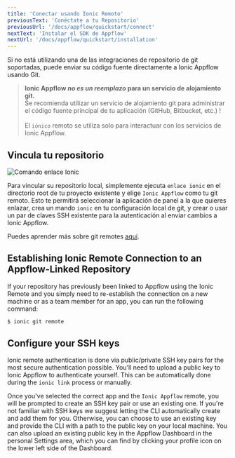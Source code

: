 ```yaml
---
title: 'Conectar usando Ionic Remoto'
previousText: 'Conéctate a tu Repositorio'
previousUrl: '/docs/appflow/quickstart/connect'
nextText: 'Instalar el SDK de Appflow'
nextUrl: '/docs/appflow/quickstart/installation'
---
```


Si no está utilizando una de las integraciones de repositorio de git soportadas, puede enviar su código fuente directamente a Ionic Appflow usando Git.

<blockquote>
  <b>Ionic Appflow <i>no es un reemplazo</i> para un servicio de alojamiento git.</b></br>
  Se recomienda utilizar un servicio de alojamiento git para administrar el código fuente principal de tu aplicación
  (GitHub, Bitbucket, etc.) !<br /><br />
  El <code>iónico</code> remoto se utiliza solo para interactuar con los servicios de Ionic Appflow.
</blockquote>

## Vincula tu repositorio

![Comando enlace Ionic](/docs/v4/assets/img/appflow/ionic-link.gif)

Para vincular su repositorio local, simplemente ejecuta `enlace ionic` en el directorio root de tu proyecto existente y elige `Ionic Appflow` como tu git remoto. Esto te permitirá seleccionar la aplicación de panel a la que quieres enlazar, crea un mando `ionic` en tu configuración local de git, y crear o usar un par de claves SSH existente para la autenticación al enviar cambios a Ionic Appflow.

Puedes aprender más sobre git remotes [aquí](https://git-scm.com/book/en/v2/Git-Basics-Working-with-Remotes).

## Establishing Ionic Remote Connection to an Appflow-Linked Repository

If your repository has previously been linked to Appflow using the Ionic Remote and you simply need to re-establish the connection on a new machine or as a team member for an app, you can run the following command:

```bash
$ ionic git remote
```

## Configure your SSH keys

Ionic remote authentication is done via public/private SSH key pairs for the most secure authentication possible. You'll need to upload a public key to Ionic Appflow to authenticate yourself. This can be automatically done during the `ionic link` process or manually.

Once you've selected the correct app and the `Ionic Appflow` remote, you will be prompted to create an SSH key pair or use an existing one. If you're not familiar with SSH keys we suggest letting the CLI automatically create and add them for you. Otherwise, you can choose to use an existing key and provide the CLI with a path to the public key on your local machine. You can also upload an existing public key in the Appflow Dashboard in the personal Settings area, which you can find by clicking your profile icon on the lower left side of the Dashboard.